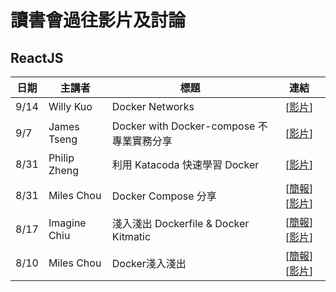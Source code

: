 # 讀書會過往影片及討論

## ReactJS

| 日期 | 主講者 | 標題 | 連結 |
| ------ | ------ | ------ | :------: |
| 9/14 | Willy Kuo | Docker Networks | [[影片](https://www.youtube.com/watch?v=L3ZkY3yaPZI&feature=youtu.be)] |
| 9/7 | James Tseng | Docker with Docker-compose 不專業實務分享 | [[影片](https://www.youtube.com/watch?v=P-pPue8pj2s&feature=youtu.be)] |
| 8/31 | Philip Zheng | 利用 Katacoda 快速學習 Docker | [[影片](https://www.youtube.com/watch?v=z09hC6zfY8g&feature=youtu.be)] |
| 8/31 | Miles Chou | Docker Compose 分享 | [[簡報](http://www.slideshare.net/MilesChou/docker-compose-65550773)] [[影片](https://www.facebook.com/tails32100/videos/1384907478189544/)] |
| 8/17 | Imagine Chiu | 淺入淺出 Dockerfile & Docker Kitmatic | [[簡報](http://www.slideshare.net/MilesChou/docker-64870525)] [[影片](https://www.facebook.com/groups/750311598438135/permalink/818548661614428/)] |
| 8/10 | Miles Chou | Docker淺入淺出 | [[簡報](https://docs.google.com/presentation/d/1oPGiGvVMQSvdplSPB3H8ZeCr_zcvpmzqFjHkVJVvF3M/edit#slide=id.p4)] [[影片](https://www.facebook.com/tails32100/videos/1364402576906701/)] |
